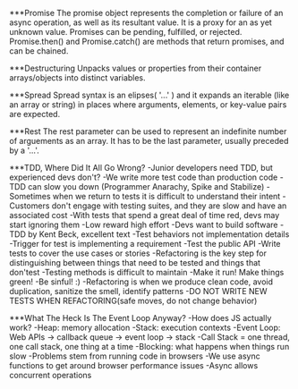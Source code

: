 ***Promise
The promise object represents the completion or failure of an async operation, as well as its resultant value. It is a proxy for an as yet unknown value. Promises can be pending, fulfilled, or rejected. Promise.then() and Promise.catch() are methods that return promises, and can be chained.

***Destructuring
Unpacks values or properties from their container arrays/objects into distinct variables. 

***Spread
Spread syntax is an elipses( '...' ) and it expands an iterable (like an array or string) in places where arguments, elements, or key-value pairs are expected.

***Rest
The rest parameter can be used to represent an indefinite number of arguements as an array. It has to be the last parameter, usually preceded by a '...'.

***TDD, Where Did It All Go Wrong?
-Junior developers need TDD, but experienced devs don't?
-We write more test code than production code
-TDD can slow you down (Programmer Anarachy, Spike and Stabilize)
-Sometimes when we return to tests it is difficult to understand their intent
-Customers don't engage with testing suites, and they are slow and have an associated cost
-With tests that spend a great deal of time red, devs may start ignoring them
-Low reward high effort
-Devs want to build software
-TDD by Kent Beck, excellent text
-Test behaviors not implementation details
-Trigger for test is implementing a requirement
-Test the public API
-Write tests to cover the use cases or stories
-Refactoring is the key step for distinguishing between things that need to be tested and things that don'test
-Testing methods is difficult to maintain
-Make it run! Make things green!
-Be sinful! :)
-Refactoring is when we produce clean code, avoid duplication, sanitize the smell, identify patterns
-DO NOT WRITE NEW TESTS WHEN REFACTORING(safe moves, do not change behavior)

***What The Heck Is The Event Loop Anyway?
-How does JS actually work?
-Heap: memory allocation
-Stack: execution contexts
-Event Loop: Web APIs -> callback queue -> event loop -> stack
-Call Stack = one thread, one call stack, one thing at a time
-Blocking: what happens when things run slow
-Problems stem from running code in browsers
-We use async functions to get around browser performance issues
-Async allows concurrent operations
